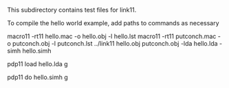 This subdirectory contains test files for link11.


To compile the hello world example, add paths to commands as necessary

macro11 -rt11 hello.mac -o hello.obj -l hello.lst
macro11 -rt11 putconch.mac -o putconch.obj -l putconch.lst
../link11 hello.obj putconch.obj -lda hello.lda -simh hello.simh

pdp11
   load hello.lda
   g

pdp11
   do hello.simh
   g

